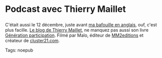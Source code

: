 # Podcast avec Thierry Maillet

<div style="margin-bottom:25px;margin-top:25px;"><div style="width:320px;text-align:left;"></div></div>

C'était aussi le 12 décembre, juste avant [ma bafouille en anglais](http://blog.tcrouzet.com/2006/12/22/the-long-tail-live/), ouf, c'est plus facille. [Le blog de Thierry Maillet](http://mailletonmarketing.typepad.com/), ne manquez pas aussi son livre [Génération participation](http://www.amazon.fr/G%C3%A9n%C3%A9ration-Participation-soci%C3%A9t%C3%A9-consommation-participation/dp/2916260072/sr=8-2/qid=1166777806/ref=sr_1_2/402-5334915-1934535?ie=UTF8&s=books). Filmé par Malo, éditeur de [MM2editions](http://www.mm2editions.com/) et créateur de [cluster21.com](http://www.cluster21.com/). 

Tags: noepub